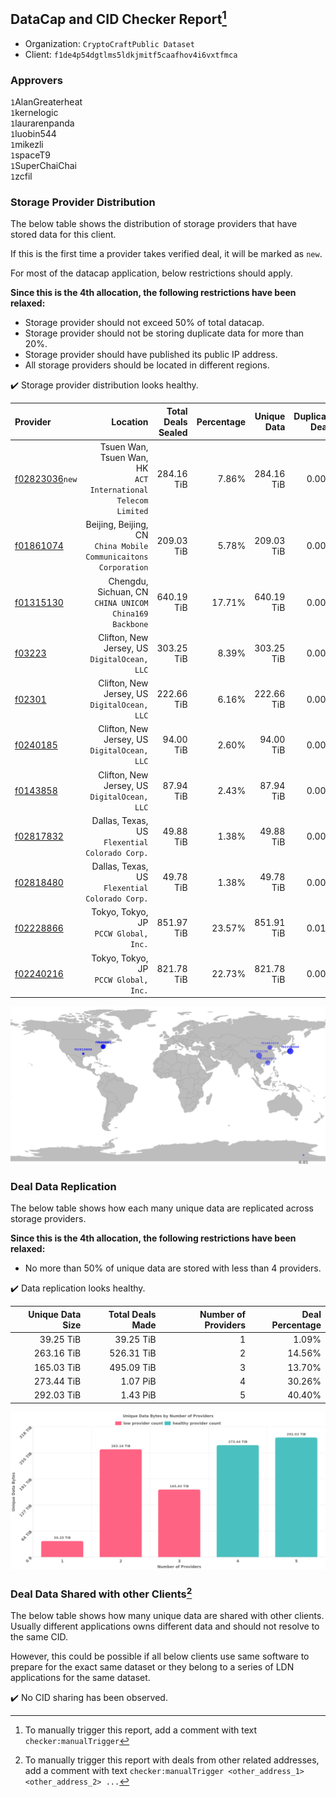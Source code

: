 ## DataCap and CID Checker Report[^1]
 - Organization: `CryptoCraftPublic Dataset`
 - Client: `f1de4p54dgtlms5ldkjmitf5caafhov4i6vxtfmca`
### Approvers
`1`AlanGreaterheat<br/>`1`kernelogic<br/>`1`laurarenpanda<br/>`1`luobin544<br/>`1`mikezli<br/>`1`spaceT9<br/>`1`SuperChaiChai<br/>`1`zcfil


### Storage Provider Distribution
The below table shows the distribution of storage providers that have stored data for this client.

If this is the first time a provider takes verified deal, it will be marked as `new`.

For most of the datacap application, below restrictions should apply.

**Since this is the 4th allocation, the following restrictions have been relaxed:**
 - Storage provider should not exceed 50% of total datacap.
 - Storage provider should not be storing duplicate data for more than 20%.
 - Storage provider should have published its public IP address.
 - All storage providers should be located in different regions.

✔️ Storage provider distribution looks healthy.

| Provider                                                    |                                                           Location | Total Deals Sealed | Percentage | Unique Data | Duplicate Deals |
| :---------------------------------------------------------- | -----------------------------------------------------------------: | -----------------: | ---------: | ----------: | --------------: |
| [f02823036](https://filfox.info/en/address/f02823036)`new`  |   Tsuen Wan, Tsuen Wan, HK<br/>`ACT International Telecom Limited` |         284.16 TiB |      7.86% |  284.16 TiB |           0.00% |
| [f01861074](https://filfox.info/en/address/f01861074)       | Beijing, Beijing, CN<br/>`China Mobile Communicaitons Corporation` |         209.03 TiB |      5.78% |  209.03 TiB |           0.00% |
| [f01315130](https://filfox.info/en/address/f01315130)       |          Chengdu, Sichuan, CN<br/>`CHINA UNICOM China169 Backbone` |         640.19 TiB |     17.71% |  640.19 TiB |           0.00% |
| [f03223](https://filfox.info/en/address/f03223)             |                    Clifton, New Jersey, US<br/>`DigitalOcean, LLC` |         303.25 TiB |      8.39% |  303.25 TiB |           0.00% |
| [f02301](https://filfox.info/en/address/f02301)             |                    Clifton, New Jersey, US<br/>`DigitalOcean, LLC` |         222.66 TiB |      6.16% |  222.66 TiB |           0.00% |
| [f0240185](https://filfox.info/en/address/f0240185)         |                    Clifton, New Jersey, US<br/>`DigitalOcean, LLC` |          94.00 TiB |      2.60% |   94.00 TiB |           0.00% |
| [f0143858](https://filfox.info/en/address/f0143858)         |                    Clifton, New Jersey, US<br/>`DigitalOcean, LLC` |          87.94 TiB |      2.43% |   87.94 TiB |           0.00% |
| [f02817832](https://filfox.info/en/address/f02817832)       |                  Dallas, Texas, US<br/>`Flexential Colorado Corp.` |          49.88 TiB |      1.38% |   49.88 TiB |           0.00% |
| [f02818480](https://filfox.info/en/address/f02818480)       |                  Dallas, Texas, US<br/>`Flexential Colorado Corp.` |          49.78 TiB |      1.38% |   49.78 TiB |           0.00% |
| [f02228866](https://filfox.info/en/address/f02228866)       |                           Tokyo, Tokyo, JP<br/>`PCCW Global, Inc.` |         851.97 TiB |     23.57% |  851.91 TiB |           0.01% |
| [f02240216](https://filfox.info/en/address/f02240216)       |                           Tokyo, Tokyo, JP<br/>`PCCW Global, Inc.` |         821.78 TiB |     22.73% |  821.78 TiB |           0.00% |

<img src="https://raw.githubusercontent.com/data-preservation-programs/filplus-checker-assets/main/filecoin-project/filecoin-plus-large-datasets/issues/2149/1701065677537.png"/>

### Deal Data Replication
The below table shows how each many unique data are replicated across storage providers.


**Since this is the 4th allocation, the following restrictions have been relaxed:**
- No more than 50% of unique data are stored with less than 4 providers.

✔️ Data replication looks healthy.

| Unique Data Size | Total Deals Made | Number of Providers | Deal Percentage |
| ---------------: | ---------------: | ------------------: | --------------: |
|        39.25 TiB |        39.25 TiB |                   1 |           1.09% |
|       263.16 TiB |       526.31 TiB |                   2 |          14.56% |
|       165.03 TiB |       495.09 TiB |                   3 |          13.70% |
|       273.44 TiB |         1.07 PiB |                   4 |          30.26% |
|       292.03 TiB |         1.43 PiB |                   5 |          40.40% |

<img src="https://raw.githubusercontent.com/data-preservation-programs/filplus-checker-assets/main/filecoin-project/filecoin-plus-large-datasets/issues/2149/1701065678300.png"/>

### Deal Data Shared with other Clients[^3]
The below table shows how many unique data are shared with other clients.
Usually different applications owns different data and should not resolve to the same CID.

However, this could be possible if all below clients use same software to prepare for the exact same dataset or they belong to a series of LDN applications for the same dataset.

✔️ No CID sharing has been observed.

[^1]: To manually trigger this report, add a comment with text `checker:manualTrigger`

[^2]: Deals from those addresses are combined into this report as they are specified with `checker:manualTrigger`

[^3]: To manually trigger this report with deals from other related addresses, add a comment with text `checker:manualTrigger <other_address_1> <other_address_2> ...`
